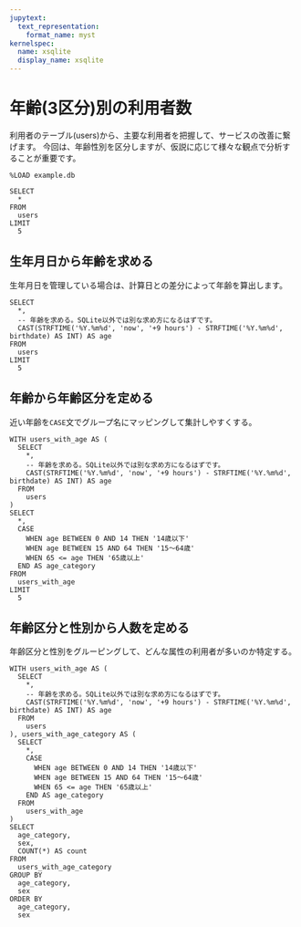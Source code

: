 ```yaml
---
jupytext:
  text_representation:
    format_name: myst
kernelspec:
  name: xsqlite
  display_name: xsqlite
---
```


# 年齢(3区分)別の利用者数

利用者のテーブル(users)から、主要な利用者を把握して、サービスの改善に繋げます。
今回は、年齢性別を区分しますが、仮説に応じて様々な観点で分析することが重要です。

```{code-cell}
%LOAD example.db
```

```{code-cell} sql
SELECT
  *
FROM
  users
LIMIT
  5
```

## 生年月日から年齢を求める
生年月日を管理している場合は、計算日との差分によって年齢を算出します。

```{code-cell} sql
SELECT
  *,
  -- 年齢を求める。SQLite以外では別な求め方になるはずです。
  CAST(STRFTIME('%Y.%m%d', 'now', '+9 hours') - STRFTIME('%Y.%m%d', birthdate) AS INT) AS age
FROM
  users
LIMIT
  5
```

## 年齢から年齢区分を定める
近い年齢を`CASE`文でグループ名にマッピングして集計しやすくする。

```{code-cell} sql
WITH users_with_age AS (
  SELECT
    *,
    -- 年齢を求める。SQLite以外では別な求め方になるはずです。
    CAST(STRFTIME('%Y.%m%d', 'now', '+9 hours') - STRFTIME('%Y.%m%d', birthdate) AS INT) AS age
  FROM
    users
)
SELECT
  *,
  CASE
    WHEN age BETWEEN 0 AND 14 THEN '14歳以下'
    WHEN age BETWEEN 15 AND 64 THEN '15～64歳'
    WHEN 65 <= age THEN '65歳以上'
  END AS age_category
FROM
  users_with_age
LIMIT
  5
```

## 年齢区分と性別から人数を定める
年齢区分と性別をグルーピングして、どんな属性の利用者が多いのか特定する。

```{code-cell} sql
WITH users_with_age AS (
  SELECT
    *,
    -- 年齢を求める。SQLite以外では別な求め方になるはずです。
    CAST(STRFTIME('%Y.%m%d', 'now', '+9 hours') - STRFTIME('%Y.%m%d', birthdate) AS INT) AS age
  FROM
    users
), users_with_age_category AS (
  SELECT
    *,
    CASE
      WHEN age BETWEEN 0 AND 14 THEN '14歳以下'
      WHEN age BETWEEN 15 AND 64 THEN '15～64歳'
      WHEN 65 <= age THEN '65歳以上'
    END AS age_category
  FROM
    users_with_age
)
SELECT
  age_category,
  sex,
  COUNT(*) AS count
FROM
  users_with_age_category
GROUP BY
  age_category,
  sex
ORDER BY
  age_category,
  sex
```
